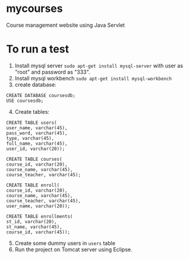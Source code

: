 # mycourses
Course management website using Java Servlet

# To run a test
1. Install mysql server `sudo apt-get install mysql-server` with user as "root" and password as "333".
2. Install mysql workbench `sudo apt-get install mysql-workbench`
3. create database: 
```
CREATE DATABASE coursesdb;
USE coursesdb;
```
4. Create tables:
```
CREATE TABLE users(
user_name, varchar(45),
pass_word, varchar(45),
type, varchar(45),
full_name, varchar(45),
user_id, varchar(20));

CREATE TABLE courses(
course_id, varchar(20),
course_name, varchar(45),
course_teacher, varchar(45);

CREATE TABLE enroll(
course_id, varchar(20),
course_name, varchar(45),
course_teacher, varchar(45),
user_name, varchar(20));

CREATE TABLE enrollments(
st_id, varchar(20),
st_name, varchar(45),
course_id, varchar(45));
```

5. Create some dummy users in `users` table
6. Run the project on Tomcat server using Eclipse.

